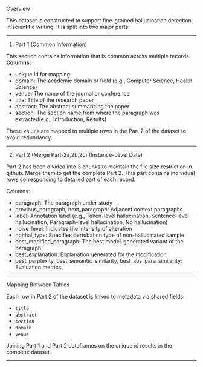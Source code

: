 Overview

This dataset is constructed to support fine-grained hallucination detection in scientific writing. It is split into two major parts:

---
1. Part 1 (Common Information)

This section contains information that is common across multiple records.
**Columns:**
- unique Id  for mapping
- domain: The academic domain or field (e.g., Computer Science, Health Science)
- venue: The name of the journal or conference
- title: Title of the research paper
- abstract: The abstract summarizing the paper
- section: The section name from where the paragraph was extracted(e.g., Introduction, Results)

These values are mapped to multiple rows in the Part 2 of the dataset to avoid redundancy.

---

2. Part 2 (Merge Part-2a,2b,2c) (Instance-Level Data)

Part 2 has been divided into 3 chunks to maintain the file size restriction in github. Merge them to get the complete Part 2.
This part contains individual rows corresponding to detailed part of each record.

Columns:
- paragraph: The paragraph under study
- previous_paragraph, next_paragraph: Adjacent context paragraphs
- label: Annotation label (e.g., Token-level hallucination, Sentence-level hallucination, Paragraph-level hallucination, No hallucination)
- noise_level: Indicates the intensity of alteration
- nonhal_type: Specifies pertubation type of non-hallucinated sample
- best_modified_paragraph: The best model-generated variant of the paragraph
- best_explanation: Explanation generated for the modification
- best_perplexity, best_semantic_similarity, best_abs_para_similarity: Evaluation metrics

---

Mapping Between Tables

Each row in Part 2 of the dataset is linked to metadata via shared fields:
- `title`
- `abstract`
- `section`
- `domain`
- `venue`

Joining Part 1 and Part 2 dataframes on the unique id results in the complete dataset.

---

